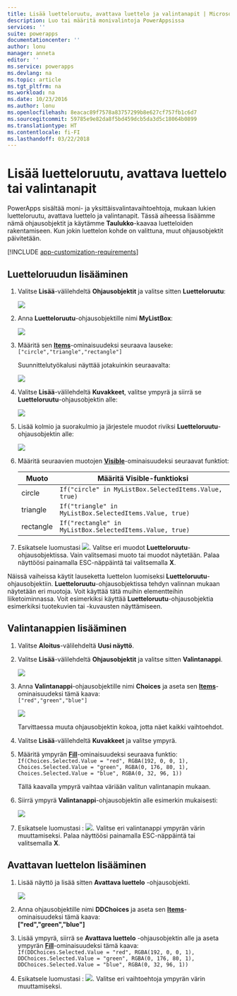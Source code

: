 ```yaml
---
title: Lisää luetteloruutu, avattava luettelo ja valintanapit | Microsoft Docs
description: Luo tai määritä monivalintoja PowerAppsissa
services: ''
suite: powerapps
documentationcenter: ''
author: lonu
manager: anneta
editor: ''
ms.service: powerapps
ms.devlang: na
ms.topic: article
ms.tgt_pltfrm: na
ms.workload: na
ms.date: 10/23/2016
ms.author: lonu
ms.openlocfilehash: 8eacac89f7578a83757299b8e627cf757fb1c6d7
ms.sourcegitcommit: 59785e9e82da8f5bd459dcb5da3d5c18064b0899
ms.translationtype: HT
ms.contentlocale: fi-FI
ms.lasthandoff: 03/22/2018
---
```

# <a name="add-a-list-box-a-drop-down-list-or-radio-buttons"></a>Lisää luetteloruutu, avattava luettelo tai valintanapit
PowerApps sisältää moni- ja yksittäisvalintavaihtoehtoja, mukaan lukien luetteloruutu, avattava luettelo ja valintanapit. Tässä aiheessa lisäämme nämä ohjausobjektit ja käytämme **Taulukko**-kaavaa luetteloiden rakentamiseen. Kun jokin luettelon kohde on valittuna, muut ohjausobjektit päivitetään.

[!INCLUDE [app-customization-requirements](../../includes/app-customization-requirements.md)]

## <a name="add-a-list-box"></a>Luetteloruudun lisääminen
1. Valitse **Lisää**-välilehdeltä **Ohjausobjektit** ja valitse sitten **Luetteloruutu**:  

    ![][2]  

2. Anna **Luetteloruutu**-ohjausobjektille nimi **MyListBox**:  

    ![][3]

3. Määritä sen **[Items](controls/properties-core.md)**-ominaisuudeksi seuraava lauseke:  
   ```["circle","triangle","rectangle"]```  <br/>

    Suunnittelutyökalusi näyttää jotakuinkin seuraavalta:

    ![][4]

4. Valitse **Lisää**-välilehdeltä **Kuvakkeet**, valitse ympyrä ja siirrä se **Luetteloruutu**-ohjausobjektin alle:

    ![][5]  

5. Lisää kolmio ja suorakulmio ja järjestele muodot riviksi **Luetteloruutu**-ohjausobjektin alle:

    ![][6]  

6. Määritä seuraavien muotojen **[Visible](controls/properties-core.md)**-ominaisuudeksi seuraavat funktiot:  

   | Muoto | Määritä Visible-funktioksi |
   | --- | --- |
   | circle |```If("circle" in MyListBox.SelectedItems.Value, true)``` |
   | triangle |```If("triangle" in MyListBox.SelectedItems.Value, true)``` |
   | rectangle |```If("rectangle" in MyListBox.SelectedItems.Value, true)``` |

7. Esikatsele luomustasi ![][1]. Valitse eri muodot **Luetteloruutu**-ohjausobjektissa. Vain valitsemasi muoto tai muodot näytetään. Palaa näyttöösi painamalla ESC-näppäintä tai valitsemalla **X**.

Näissä vaiheissa käytit lauseketta luettelon luomiseksi **Luetteloruutu**-ohjausobjektiin. **Luetteloruutu**-ohjausobjektissa tehdyn valinnan mukaan näytetään eri muotoja. Voit käyttää tätä muihin elementteihin liiketoiminnassa. Voit esimerkiksi käyttää **Luetteloruutu**-ohjausobjektia esimerkiksi tuotekuvien tai -kuvausten näyttämiseen.

## <a name="add-radio-buttons"></a>Valintanappien lisääminen
1. Valitse **Aloitus**-välilehdeltä **Uusi näyttö**.

2. Valitse **Lisää**-välilehdeltä **Ohjausobjektit** ja valitse sitten **Valintanappi**.

    ![][10]  

3. Anna **Valintanappi**-ohjausobjektille nimi **Choices** ja aseta sen **[Items](controls/properties-core.md)**-ominaisuudeksi tämä kaava:  
   ```["red","green","blue"]```  <br/>

    ![][12]  

    Tarvittaessa muuta ohjausobjektin kokoa, jotta näet kaikki vaihtoehdot.

4. Valitse **Lisää**-välilehdeltä **Kuvakkeet** ja valitse ympyrä.

5. Määritä ympyrän **[Fill](controls/properties-color-border.md)**-ominaisuudeksi seuraava funktio:  
   ```If(Choices.Selected.Value = "red", RGBA(192, 0, 0, 1), Choices.Selected.Value = "green", RGBA(0, 176, 80, 1), Choices.Selected.Value = "blue", RGBA(0, 32, 96, 1))```  

    Tällä kaavalla ympyrä vaihtaa väriään valitun valintanapin mukaan.

6. Siirrä ympyrä **Valintanappi**-ohjausobjektin alle esimerkin mukaisesti:

    ![][14]  

7. Esikatsele luomustasi : ![][1]. Valitse eri valintanappi ympyrän värin muuttamiseksi. Palaa näyttöösi painamalla ESC-näppäintä tai valitsemalla **X**.

## <a name="add-a-drop-down-list"></a>Avattavan luettelon lisääminen
1. Lisää näyttö ja lisää sitten **Avattava luettelo** -ohjausobjekti.

    ![][15]  

2. Anna ohjausobjektille nimi **DDChoices** ja aseta sen **[Items](controls/properties-core.md)**-ominaisuudeksi tämä kaava:<br>
   **["red","green","blue"]**

3. Lisää ympyrä, siirrä se **Avattava luettelo** -ohjausobjektin alle ja aseta ympyrän **[Fill](controls/properties-color-border.md)**-ominaisuudeksi tämä kaava:  
   ```If(DDChoices.Selected.Value = "red", RGBA(192, 0, 0, 1), DDChoices.Selected.Value = "green", RGBA(0, 176, 80, 1), DDChoices.Selected.Value = "blue", RGBA(0, 32, 96, 1))```

4. Esikatsele luomustasi : ![][1]. Valitse eri vaihtoehtoja ympyrän värin muuttamiseksi.

[1]: ./media/add-list-box-drop-down-list-radio-button/preview.png
[2]: ./media/add-list-box-drop-down-list-radio-button/listbox.png
[3]: ./media/add-list-box-drop-down-list-radio-button/renamelistbox.png
[4]: ./media/add-list-box-drop-down-list-radio-button/itemslistbox.png
[5]: ./media/add-list-box-drop-down-list-radio-button/circle.png
[6]: ./media/add-list-box-drop-down-list-radio-button/allshapes.png
[10]: ./media/add-list-box-drop-down-list-radio-button/radiobutton.png
[12]: ./media/add-list-box-drop-down-list-radio-button/itemsradio.png
[14]: ./media/add-list-box-drop-down-list-radio-button/radiocircle.png
[15]: ./media/add-list-box-drop-down-list-radio-button/dropdown.png
